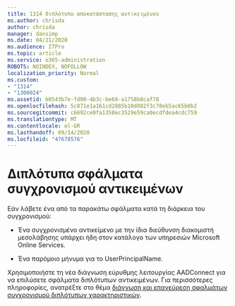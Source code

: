 ```yaml
---
title: 1314 διπλότυπο αποκατάστασης αντικειμένου
ms.author: chrisda
author: chrisda
manager: dansimp
ms.date: 04/21/2020
ms.audience: ITPro
ms.topic: article
ms.service: o365-administration
ROBOTS: NOINDEX, NOFOLLOW
localization_priority: Normal
ms.custom:
- "1314"
- "1300024"
ms.assetid: b8543b7e-fd00-4b3c-be68-a1758b8caf78
ms.openlocfilehash: 5c071e1a161cd2885b10d082f3c78eb5ac65b0b2
ms.sourcegitcommit: c6692ce0fa1358ec3529e59ca0ecdfdea4cdc759
ms.translationtype: MT
ms.contentlocale: el-GR
ms.lasthandoff: 09/14/2020
ms.locfileid: "47678576"
---
```

# <a name="duplicate-object-synchronization-errors"></a>Διπλότυπα σφάλματα συγχρονισμού αντικειμένων

Εάν λάβετε ένα από τα παρακάτω σφάλματα κατά τη διάρκεια του συγχρονισμού:

- Ένα συγχρονισμένο αντικείμενο με την ίδια διεύθυνση διακομιστή μεσολάβησης υπάρχει ήδη στον κατάλογο των υπηρεσιών Microsoft Online Services.

- Ένα παρόμοιο μήνυμα για το UserPrincipalName.

Χρησιμοποιήστε τη νέα διάγνωση εύρυθμης λειτουργίας AADConnect για να επιλύσετε σφάλματα διπλότυπων αντικειμένων. Για περισσότερες πληροφορίες, ανατρέξτε στο θέμα [διάγνωση και επανεύρεση σφαλμάτων συγχρονισμού διπλότυπων χαρακτηριστικών](https://docs.microsoft.com/azure/active-directory/hybrid/how-to-connect-health-diagnose-sync-errors).
